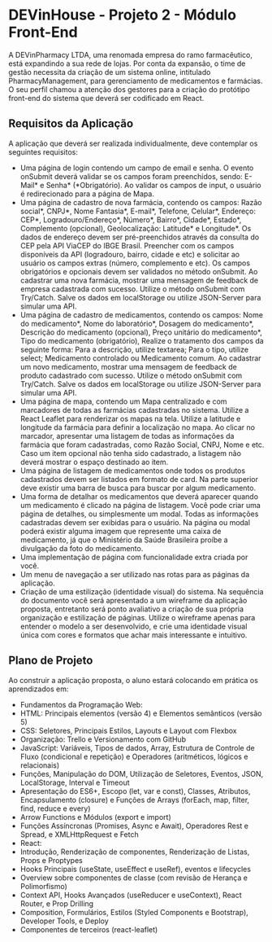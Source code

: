 # DEVinHouse - Projeto 2 - Módulo Front-End

A DEVinPharmacy LTDA, uma renomada empresa do ramo farmacêutico, está expandindo a sua rede de lojas. Por conta da expansão, o time de gestão necessita da criação de um sistema online, intitulado PharmacyManagement, para gerenciamento de medicamentos e farmácias. O seu perfil chamou a atenção dos gestores para a criação do protótipo front-end do sistema que deverá ser codificado em React.

## Requisitos da Aplicação
A aplicação que deverá ser realizada individualmente, deve contemplar os seguintes requisitos:

- Uma página de login contendo um campo de email e senha. O evento onSubmit deverá validar se os campos foram preenchidos, sendo: E-Mail* e Senha* (*Obrigatório). Ao validar os campos de input, o usuário é redirecionado para a página de Mapa.
- Uma página de cadastro de nova farmácia, contendo os campos: Razão social*, CNPJ*, Nome Fantasia*, E-mail*, Telefone, Celular*, Endereço: CEP*, Logradouro/Endereço*, Número*, Bairro*, Cidade*, Estado*, Complemento (opcional), Geolocalização: Latitude* e Longitude*. Os dados de endereço devem ser pré-preenchidos através da consulta do CEP pela API ViaCEP do IBGE Brasil. Preencher com os campos disponíveis da API (logradouro, bairro, cidade e etc) e solicitar ao usuário os campos extras (número, complemento e etc). Os campos obrigatórios e opcionais devem ser validados no método onSubmit. Ao cadastrar uma nova farmácia, mostrar uma mensagem de feedback de empresa cadastrada com sucesso. Utilize o método onSubmit com Try/Catch. Salve os dados em localStorage ou utilize JSON-Server para simular uma API.
- Uma página de cadastro de medicamentos, contendo os campos: Nome do medicamento*, Nome do laboratório*, Dosagem do medicamento*, Descrição do medicamento (opcional), Preço unitário do medicamento*, Tipo do medicamento (obrigatório), Realize o tratamento dos campos da seguinte forma: Para a descrição, utilize textarea; Para o tipo, utilize select; Medicamento controlado ou Medicamento comum. Ao cadastrar um novo medicamento, mostrar uma mensagem de feedback de produto cadastrado com sucesso. Utilize o método onSubmit com Try/Catch. Salve os dados em localStorage ou utilize JSON-Server para simular uma API.
- Uma página de mapa, contendo um Mapa centralizado e com marcadores de todas as farmácias cadastradas no sistema. Utilize a React Leaflet para renderizar os mapas na tela. Utilize a latitude e longitude da farmácia para definir a localização no mapa. Ao clicar no marcador, apresentar uma listagem de todas as informações da farmácia que foram cadastradas, como Razão Social, CNPJ, Nome e etc.
Caso um item opcional não tenha sido cadastrado, a listagem não deverá mostrar o espaço destinado ao item.
- Uma página de listagem de medicamentos onde todos os produtos cadastrados devem ser listados em formato de card. Na parte superior deve existir uma barra de busca para buscar por algum medicamento.
- Uma forma de detalhar os medicamentos que deverá aparecer quando um medicamento é clicado na página de listagem. Você pode criar uma página de detalhes, ou simplesmente um modal. Todas as informações cadastradas devem ser exibidas para o usuário. Na página ou modal poderá existir alguma imagem que represente uma caixa de medicamento, já que o Ministério da Saúde Brasileira proíbe a divulgação da foto do medicamento.
- Uma implementação de página com funcionalidade extra criada por você.
- Um menu de navegação a ser utilizado nas rotas para as páginas da aplicação.
- Criação de uma estilização (identidade visual) do sistema. Na sequência do documento você será apresentado a um wireframe da aplicação proposta, entretanto será ponto avaliativo a criação de sua própria organização e estilização de páginas. Utilize o wireframe apenas para entender o modelo a ser desenvolvido, e crie uma identidade visual única com cores e formatos que achar mais interessante e intuitivo.

## Plano de Projeto
Ao construir a aplicação proposta, o aluno estará colocando em prática os aprendizados em:
- Fundamentos da Programação Web:
- HTML: Principais elementos (versão 4) e Elementos semânticos (versão 5)
- CSS: Seletores, Principais Estilos, Layouts e Layout com Flexbox
- Organização: Trello e Versionamento com GitHub
- JavaScript: Variáveis, Tipos de dados, Array, Estrutura de Controle de Fluxo (condicional e repetição) e Operadores (aritméticos, lógicos e relacionais)
- Funções, Manipulação do DOM, Utilização de Seletores, Eventos, JSON, LocalStorage, Interval e Timeout
- Apresentação do ES6+, Escopo (let, var e const), Classes, Atributos, Encapsulamento (closure) e Funções de Arrays (forEach, map, filter, find, reduce e every)
- Arrow Functions e Módulos (export e import)
- Funções Assíncronas (Promises, Async e Await), Operadores Rest e Spread, e XMLHttpRequest e Fetch
- React:
- Introdução, Renderização de componentes, Renderização de Listas, Props e Proptypes
- Hooks Principais (useState, useEffect e useRef), eventos e lifecycles
- Overview sobre componentes de classe (com revisão de Herança e Polimorfismo)
- Context API, Hooks Avançados (useReducer e useContext), React Router, e Prop Drilling
- Composition, Formulários, Estilos (Styled Components e Bootstrap), Developer Tools, e Deploy
- Componentes de terceiros (react-leaflet)